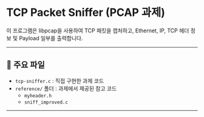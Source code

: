 # TCP Packet Sniffer (PCAP 과제)

이 프로그램은 libpcap을 사용하여 TCP 패킷을 캡처하고,
Ethernet, IP, TCP 헤더 정보 및 Payload 일부를 출력합니다.

---

## 📄 주요 파일

- `tcp-sniffer.c` : 직접 구현한 과제 코드
- `reference/` 폴더 : 과제에서 제공된 참고 코드
  - `myheader.h`
  - `sniff_improved.c`

---